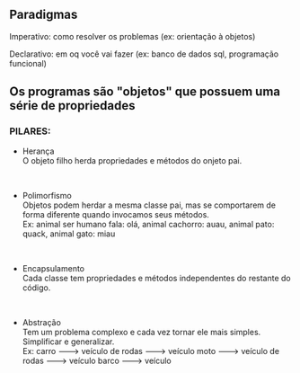 ## Paradigmas

Imperativo:
como resolver os problemas (ex: orientação à objetos)

Declarativo:
em oq você vai fazer (ex: banco de dados sql, programação funcional)

## Os programas são "objetos" que possuem uma série de propriedades
### PILARES:

- Herança </br>
O objeto filho herda propriedades e métodos do onjeto pai.

</br>

- Polimorfismo </br>
Objetos podem herdar a mesma classe pai, mas se comportarem de forma diferente quando invocamos seus métodos. </br>
Ex: animal ser humano fala: olá, animal cachorro: auau, animal pato: quack, animal gato: miau

</br>

- Encapsulamento </br>
Cada classe tem propriedades e métodos independentes do restante do código.

</br>

- Abstração </br>
Tem um problema complexo e cada vez tornar ele mais simples. Simplificar e generalizar. </br>
Ex: carro ---> veículo de rodas ---> veículo
     moto ---> veículo de rodas ---> veículo
    barco ---> veículo